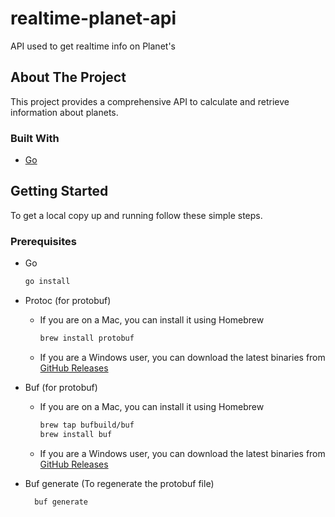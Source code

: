# realtime-planet-api
API used to get realtime info on Planet's

## About The Project
This project provides a comprehensive API to calculate and retrieve information about planets. 

### Built With

* [Go](https://golang.org/)

## Getting Started

To get a local copy up and running follow these simple steps.

### Prerequisites

* Go
    ```sh
    go install
    ```

* Protoc (for protobuf)
  * If you are on a Mac, you can install it using Homebrew
      ```sh
      brew install protobuf
      ```
  * If you are a Windows user, you can download the latest binaries from [GitHub Releases](https://github.com/protocolbuffers/protobuf/releases/)

* Buf (for protobuf)
  * If you are on a Mac, you can install it using Homebrew
      ```sh
      brew tap bufbuild/buf
      brew install buf
      ```
  * If you are a Windows user, you can download the latest binaries from [GitHub Releases](https://github.com/bufbuild/buf/releases/)

* Buf generate (To regenerate the protobuf file)
    ```shell
      buf generate
    ```
